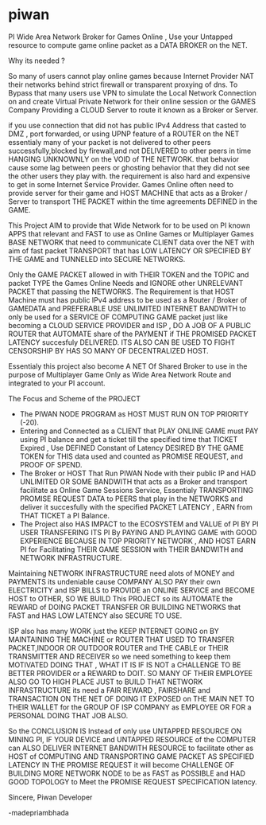 # piwan
PI Wide Area Network Broker for Games Online , Use your Untapped resource to compute game online packet as a  DATA BROKER on the NET.

Why its needed ?

So many of users cannot play online games because Internet Provider NAT their networks behind strict firewall or transparent proxying of dns. To Bypass that many users use VPN to simulate the Local Network Connection on and create Virtual Private Network for their online session or the GAMES Company Providing a CLOUD Server to route it known as a Broker or Server.

if you use connection that did not has public IPv4 Address that casted to DMZ , port forwarded, or using UPNP feature of a ROUTER on the NET essentialy many of your packet is not delivered to other peers successfully,blocked by firewall,and not DELIVERED to other peers in time HANGING UNKNOWNLY on the VOID of THE NETWORK. that behavior cause some lag between peers or ghosting behavior that they did not see the other users they play with. the requirement is also hard and expensive to get in some Internet Service Provider. Games Online often need to provide server for their game and HOST MACHINE that acts as a Broker / Server to transport THE PACKET within the time agreements DEFINED in the GAME.

This Project AIM to provide that Wide Network for to be used on PI known APPS that relevant and FAST to use as Online Games or Multiplayer Games BASE NETWORK that need to communicate CLIENT data over the NET with aim of fast packet TRANSPORT that has LOW LATENCY OR SPECIFIED BY THE GAME and TUNNELED into SECURE NETWORKS.

Only the GAME PACKET allowed in with THEIR TOKEN and the TOPIC and packet TYPE the Games Online Needs and IGNORE other UNRELEVANT PACKET that passing the NETWORKS. The Requirement is that HOST Machine must has public IPv4 address to be used as a Router / Broker of GAMEDATA and PREFERABLE USE UNLIMITED INTERNET BANDWITH to only be used for a SERVICE OF COMPUTING GAME packet just like becoming a CLOUD SERVICE PROVIDER and ISP , DO A JOB OF A PUBLIC ROUTER that AUTOMATE share of the PAYMENT if THE PROMISED PACKET LATENCY succesfuly DELIVERED. ITS ALSO CAN BE USED TO FIGHT CENSORSHIP BY HAS SO MANY OF DECENTRALIZED HOST.

Essentialy this project also become A NET Of Shared Broker to use in the purpose of Multiplayer Game Only as Wide Area Network Route and integrated to your PI account.

The Focus and Scheme of the PROJECT
- The PIWAN NODE PROGRAM as HOST MUST RUN ON TOP PRIORITY (-20).
- Entering and Connected as a CLIENT that PLAY ONLINE GAME must PAY using PI balance and get a ticket till the specified time that TICKET Expired , Use DEFINED Constant of Latency DESIRED BY THE GAME TOKEN for THIS data used and counted as PROMISE REQUEST, and PROOF OF SPEND. 
- The Broker or HOST That Run PIWAN Node with their public IP and HAD UNLIMITED OR SOME BANDWITH that acts as a Broker and transport facilitate as Online Game Sessions Service, Essentialy TRANSPORTING PROMISE REQUEST DATA to PEERS that play in the NETWORKS and deliver it succesfully with the specified PACKET LATENCY , EARN from THAT TICKET a PI Balance.
- The Project also HAS IMPACT to the ECOSYSTEM and VALUE of PI  BY PI USER TRANSFERING ITS PI By PAYING AND PLAYING GAME with GOOD EXPERIENCE BECAUSE IN TOP PRIORITY NETWORK , AND HOST EARN PI for Facilitating THEIR GAME SESSION with THEIR BANDWITH and NETWORK INFRASTRUCTURE.

Maintaining NETWORK INFRASTRUCTURE need alots of MONEY and PAYMENTS its undeniable cause COMPANY ALSO PAY their own ELECTRICITY and ISP BILLS to PROVIDE an ONLINE SERVICE and BECOME HOST to OTHER, SO WE BUILD This PROJECT so its AUTOMATE the REWARD of DOING PACKET TRANSFER OR BUILDING NETWORKS that FAST and HAS LOW LATENCY also SECURE TO USE.

ISP also has many WORK just the KEEP INTERNET GOING on BY MAINTAINING THE MACHINE or ROUTER THAT USED TO TRANSFER PACKET,INDOOR OR OUTDOOR ROUTER and THE CABLE or THEIR TRANSMITTER AND RECEIVER so we need something to keep them MOTIVATED DOING THAT , WHAT IT IS IF IS NOT a CHALLENGE TO BE BETTER PROVIDER or a REWARD to DOIT. SO MANY OF THEIR EMPLOYEE ALSO GO TO HIGH PLACE JUST to BUILD THAT NETWORK INFRASTRUCTURE its need a FAIR REWARD , FAIRSHARE and TRANSACTION ON THE NET OF DOING IT EXPOSED on THE MAIN NET TO THEIR WALLET for the GROUP OF ISP COMPANY as EMPLOYEE OR FOR a PERSONAL DOING THAT JOB ALSO.

So the CONCLUSION IS Instead of only use UNTAPPED RESOURCE ON MINING PI, IF YOUR DEVICE and UNTAPPED RESOURCE of the COMPUTER can ALSO DELIVER INTERNET BANDWITH RESOURCE to facilitate other as HOST of COMPUTING AND TRANSPORTING GAME PACKET AS SPECIFIED LATENCY IN THE PROMISE REQUEST it will become CHALLENGE OF BUILDING MORE NETWORK NODE to be as FAST as POSSIBLE and HAD GOOD TOPOLOGY to Meet the PROMISE REQUEST SPECIFICATION latency.

Sincere, Piwan Developer

-madepriambhada

